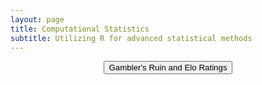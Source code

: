 ```yaml
---
layout: page
title: Computational Statistics
subtitle: Utilizing R for advanced statistical methods
---
```




<div style="text-align:center; width=768px;">
  <a href="/assets/proj3_stats/AdityaKunapuli_HW6.Rmd">
    <input  type="button"
            class="bigButton"
            value="Gambler's Ruin and Elo Ratings"
            href="/assets/proj3_stats/AdityaKunapuli_HW6.Rmd"/>
  </a>
</div>
